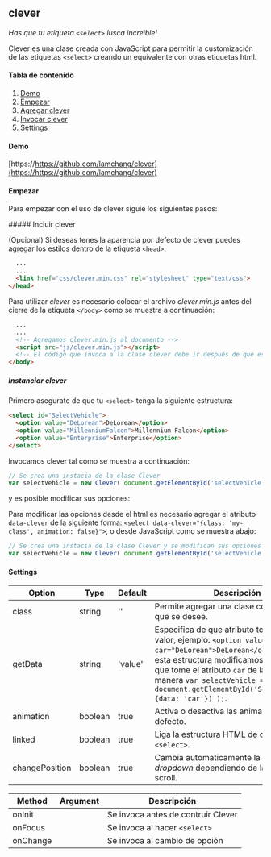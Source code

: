 clever
-------

[1]: <https://github.com/lamchang/clever>

_Has que tu etiqueta `<select>` lusca increible!_

Clever es una clase creada con JavaScript para permitir la customización de las etiquetas `<select>` creando un equivalente con otras etiquetas html.

#### Tabla de contenido
1. [Demo](#demo)
1. [Empezar](#empezar)
1. [Agregar clever](#agregar-clever)
1. [Invocar clever](#invocar-clever)
1. [Settings](#settings)

#### Demo

[https://https://github.com/lamchang/clever](https://https://github.com/lamchang/clever)

#### Empezar

Para empezar con el uso de clever siguie los siguientes pasos:

##### Incluir clever

(Opcional) Si deseas tenes la aparencia por defecto de clever puedes agregar los estilos dentro de la etiqueta `<head>`:

```html
  ...
  ...
  <link href="css/clever.min.css" rel="stylesheet" type="text/css">
</head>
```

Para utilizar *clever* es necesario colocar el archivo *clever.min.js* antes del cierre de la etiqueta `</body>` como se muestra a continuación:

```html
  ...
  ...
  <!-- Agregamos clever.min.js al documento -->
  <script src="js/clever.min.js"></script>
  <!-- El código que invoca a la clase clever debe ir después de que este sea declarado -->
</body>
```

##### Instanciar clever

Primero asegurate de que tu `<select>` tenga la siguiente estructura:

```html
<select id="SelectVehicle">
  <option value="DeLorean">DeLorean</option>
  <option value="MillenniumFalcon">Millennium Falcon</option>
  <option value="Enterprise">Enterprise</option>
</select>
```

Invocamos clever tal como se muestra a continuación:

```js
// Se crea una instacia de la clase Clever
var selectVehicle = new Clever( document.getElementById('selectVehicle') );
```

y es posible modificar sus opciones:

Para modificar las opciones desde el html es necesario agregar el atributo `data-clever` de la siguiente forma: `<select data-clever="{class: 'my-class', animation: false}">`, o desde JavaScript como se muestra abajo:

```js
// Se crea una instacia de la clase Clever y se modifican sus opciones
var selectVehicle = new Clever( document.getElementById('selectVehicle', {class: 'my-select'}) );
```


#### Settings

Option | Type | Default | Descripción
------ | ---- | ------- | -----------
class | string | '' | Permite agregar una clase con el nombre que se desee.
getData | string | 'value' | Especifica de que atributo tomara _clever_ el valor, ejemplo: `<option value="DeLorean" car="DeLorean">DeLorean</option>` para esta estructura modificamos la opción para que tome el atributo `car` de la siguiente manera `var selectVehicle = new Clever( document.getElementById('SelectVehicle', {data: 'car'}) );`.
animation | boolean | true | Activa o desactiva las animaciones por defecto.
linked | boolean | true | Liga la estructura HTML de clever con el `<select>`.
changePosition | boolean | true | Cambia automaticamente la posición del _dropdown_ dependiendo de la posición del scroll.

Method | Argument | Descripción
------ | -------- | -----------
onInit | | Se invoca antes de contruir Clever
onFocus | | Se invoca al hacer `<select>`
onChange | | Se invoca al cambio de opción 



